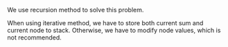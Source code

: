 We use recursion method to solve this problem.

When using iterative method, we have to store both current sum and current node to stack. Otherwise, we have to modify node values, which is not recommended.
